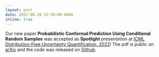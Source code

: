 ```yaml
---
layout: post
date: 2022-06-20 15:59:00-0400
inline: true
---
```


Our new paper **Probabilistic Conformal Prediction Using Conditional Random Samples** was accepted as **Spotlight** presentation at [ICML Distribution-Free Uncertainty Quantification, 2022](https://sites.google.com/berkeley.edu/dfuq-22/home)! The pdf is public on [arXiv](https://arxiv.org/abs/2206.06584) and the code was released on [Github](https://github.com/Zhendong-Wang/Probabilistic-Conformal-Prediction). 
